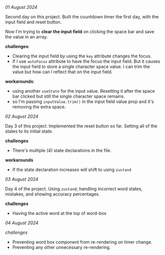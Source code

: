 *01 August 2024*

Second day on this project. Built the countdown timer the first day, with the input field and reset button. 

Now I'm trying to **clear the input field** on clicking the space bar and save the value in an array.

**challenges**:
- Clearing the input field by using the `key` attribute changes the focus.
- If I use `autoFocus` attribute to have the focus the input field. But it causes the input field to store a single character space value. I can trim the value but how can I reflect that on the input field.

**workarounds**:
- using another `useState` for the input value. Resetting it after the space bar clicked but still the single character space remains. 
- so I'm passing `inputValue.trim()` in the input field value prop and it's removing the extra space.

*02 August 2024*

Day 3 of this project. Implemented the reset button so far. Setting all of the states to its initial state.

**challenges**
- There's multiple *(4)* state declarations in the file. 

**workarounds**
- If the state declaration increases will shift to using `zustand`

*03 August 2024*

Day 4 of the project. Using `zustand`; handling incorrect word states, mistakes, and showing accuracy percentages.

**challenges**
- Having the active word at the top of word-box

*04 August 2024*

*challenges*
- Preventing word box component from re-rendering on timer change.
- Preventing any other unnecessary re-rendering.